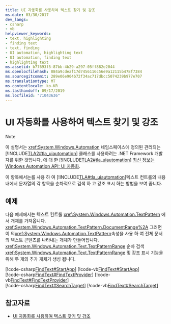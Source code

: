 ```yaml
---
title: UI 자동화를 사용하여 텍스트 찾기 및 강조
ms.date: 03/30/2017
dev_langs:
- csharp
- vb
helpviewer_keywords:
- text, highlighting
- finding text
- text, finding
- UI automation, highlighting text
- UI automation, finding text
- highlighting text
ms.assetid: b77693f5-87bb-4b29-a297-05ff882e2044
ms.openlocfilehash: 084a9cdeaf17d7456116c56e9a12115b478f7384
ms.sourcegitcommit: 289e06e904b72f34ac717dbcc5074239b977e707
ms.translationtype: MT
ms.contentlocale: ko-KR
ms.lasthandoff: 09/17/2019
ms.locfileid: "71043636"
---
```

# <a name="find-and-highlight-text-using-ui-automation"></a>UI 자동화를 사용하여 텍스트 찾기 및 강조
> [!NOTE]
> 이 설명서는 <xref:System.Windows.Automation> 네임스페이스에 정의된 관리되는 [!INCLUDE[TLA2#tla_uiautomation](../../../includes/tla2sharptla-uiautomation-md.md)] 클래스를 사용하려는 .NET Framework 개발자를 위한 것입니다. 에 대 한 [!INCLUDE[TLA2#tla_uiautomation](../../../includes/tla2sharptla-uiautomation-md.md)] [최신 정보는 Windows Automation API: UI 자동화](https://go.microsoft.com/fwlink/?LinkID=156746).  
  
 이 항목에서는를 사용 하 여 [!INCLUDE[TLA#tla_uiautomation](../../../includes/tlasharptla-uiautomation-md.md)]텍스트 컨트롤의 내용 내에서 문자열의 각 항목을 순차적으로 검색 하 고 강조 표시 하는 방법을 보여 줍니다.  
  
## <a name="example"></a>예제  
 다음 예제에서는 텍스트 컨트롤 <xref:System.Windows.Automation.TextPattern> 에서 개체를 가져옵니다. <xref:System.Windows.Automation.TextPattern.DocumentRange%2A> 그러면이 의<xref:System.Windows.Automation.TextPattern>속성을 사용 하 여 전체 문서의 텍스트 콘텐츠를 나타내는 개체가 만들어집니다. <xref:System.Windows.Automation.Text.TextPatternRange> 순차 검색 <xref:System.Windows.Automation.Text.TextPatternRange> 및 강조 표시 기능을 위해 두 개의 추가 개체가 생성 됩니다.  
  
[!code-csharp[FindText#StartApp](../../../samples/snippets/csharp/VS_Snippets_Wpf/FindText/CSharp/SearchWindow.cs#startapp)]
[!code-vb[FindText#StartApp](../../../samples/snippets/visualbasic/VS_Snippets_Wpf/FindText/VisualBasic/SearchWindow.vb#startapp)]  
[!code-csharp[FindText#FindTextProvider](../../../samples/snippets/csharp/VS_Snippets_Wpf/FindText/CSharp/SearchWindow.cs#findtextprovider)]
[!code-vb[FindText#FindTextProvider](../../../samples/snippets/visualbasic/VS_Snippets_Wpf/FindText/VisualBasic/SearchWindow.vb#findtextprovider)]  
[!code-csharp[FindText#SearchTarget](../../../samples/snippets/csharp/VS_Snippets_Wpf/FindText/CSharp/SearchWindow.cs#searchtarget)]
[!code-vb[FindText#SearchTarget](../../../samples/snippets/visualbasic/VS_Snippets_Wpf/FindText/VisualBasic/SearchWindow.vb#searchtarget)]  
  
## <a name="see-also"></a>참고자료

- [UI 자동화를 사용하여 텍스트 찾기 및 강조](find-and-highlight-text-using-ui-automation.md)
